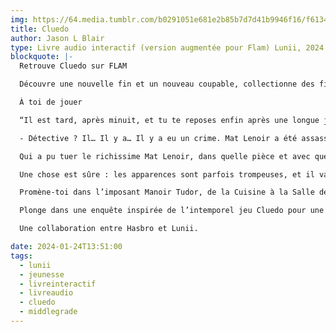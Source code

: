 ```yaml
---
img: https://64.media.tumblr.com/b0291051e681e2b85b7d7d41b9946f16/f6134f9e691503cb-50/s640x960/7d293ddd7ba5567c156dcfca337b1a4d440d900b.png
title: Cluedo
author: Jason L Blair
type: Livre audio interactif (version augmentée pour Flam) Lunii, 2024
blockquote: |-
  Retrouve Cluedo sur FLAM

  Découvre une nouvelle fin et un nouveau coupable, collectionne des fiches personnages, lieux et anecdotes et fais usage de tes qualités de détective pour obtenir des récompenses

  À toi de jouer

  “Il est tard, après minuit, et tu te reposes enfin après une longue journée. Soudain, ton téléphone sonne et te sort de tes pensées. Tu réponds. La voix à l’autre bout du fil parle tout bas mais très vite

  - Détective ? Il… Il y a… Il y a eu un crime. Mat Lenoir a été assassiné.

  Qui a pu tuer le richissime Mat Lenoir, dans quelle pièce et avec quelle arme ? Les convives clament leur innocence, mais il semblerait que tous cachent de terribles secrets qui pourraient bien être des mobiles à ce crime horrible

  Une chose est sûre : les apparences sont parfois trompeuses, et il va falloir garder les yeux et les oreilles grands ouverts, prêts à repérer tous les indices

  Promène-toi dans l’imposant Manoir Tudor, de la Cuisine à la Salle de Réception en passant par le Bureau, et interroge les suspects pour découvrir la vérité. Ou devrait-on dire… les vérités

  Plonge dans une enquête inspirée de l’intemporel jeu Cluedo pour une grande aventure pleine de mystère

  Une collaboration entre Hasbro et Lunii.

date: 2024-01-24T13:51:00
tags:
  - lunii
  - jeunesse
  - livreinteractif
  - livreaudio
  - cluedo
  - middlegrade
---
```

